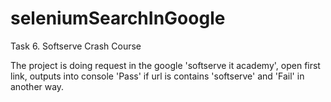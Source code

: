 # seleniumSearchInGoogle
Task 6. Softserve Crash Course

The project is doing request in the google 'softserve it academy', open first link, outputs into console 'Pass' if url is contains 'softserve' and 'Fail' in another way.